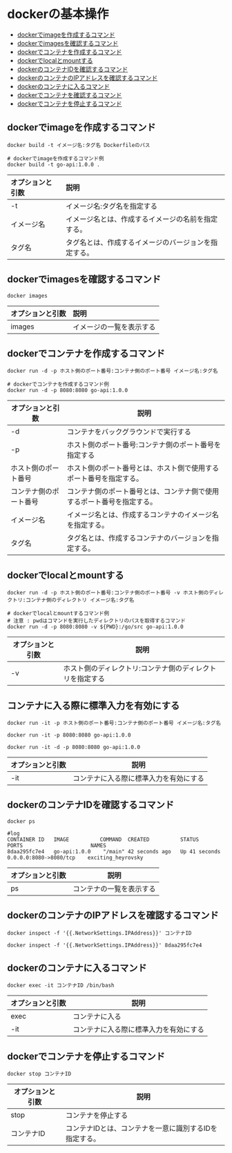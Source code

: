 # dockerの基本操作
<!-- TOC -->
* [dockerでimageを作成するコマンド](#dockerでimageを作成するコマンド)
* [dockerでimagesを確認するコマンド](#dockerでimagesを確認するコマンド)
* [dockerでコンテナを作成するコマンド](#dockerでコンテナを作成するコマンド)
* [dockerでlocalとmountする](#dockerでlocalとmountする)
* [dockerのコンテナIDを確認するコマンド](#dockerのコンテナidを確認するコマンド)
* [dockerのコンテナのIPアドレスを確認するコマンド](#dockerのコンテナのipアドレスを確認するコマンド)
* [dockerのコンテナに入るコマンド](#dockerのコンテナに入るコマンド)
* [dockerでコンテナを確認するコマンド](#dockerでコンテナを確認するコマンド)
* [dockerでコンテナを停止するコマンド](#dockerでコンテナを停止するコマンド)
<!-- TOC -->

## dockerでimageを作成するコマンド
```shell
docker build -t イメージ名:タグ名 Dockerfileのパス
```
```shell
# dockerでimageを作成するコマンド例
docker build -t go-api:1.0.0 .
```
|オプションと引数|説明|
|:--|:--|
|-t|イメージ名:タグ名を指定する|
|イメージ名|イメージ名とは、作成するイメージの名前を指定する。|
|タグ名|タグ名とは、作成するイメージのバージョンを指定する。|

## dockerでimagesを確認するコマンド
```shell
docker images
```
|オプションと引数|説明|
|:--|:--|
|images|イメージの一覧を表示する|

## dockerでコンテナを作成するコマンド
```shell
docker run -d -p ホスト側のポート番号:コンテナ側のポート番号 イメージ名:タグ名
```
```shell
# dockerでコンテナを作成するコマンド例
docker run -d -p 8080:8080 go-api:1.0.0
```

| オプションと引数 | 説明 |
| ---- | ---- |
|-d|コンテナをバックグラウンドで実行する|
|-p|ホスト側のポート番号:コンテナ側のポート番号を指定する|
|ホスト側のポート番号|ホスト側のポート番号とは、ホスト側で使用するポート番号を指定する。|
|コンテナ側のポート番号|コンテナ側のポート番号とは、コンテナ側で使用するポート番号を指定する。|
|イメージ名|イメージ名とは、作成するコンテナのイメージ名を指定する。|
|タグ名|タグ名とは、作成するコンテナのバージョンを指定する。|

## dockerでlocalとmountする
```shell
docker run -d -p ホスト側のポート番号:コンテナ側のポート番号 -v ホスト側のディレクトリ:コンテナ側のディレクトリ イメージ名:タグ名
```
```shell
# dockerでlocalとmountするコマンド例 
# 注意 : pwdはコマンドを実行したディレクトリのパスを取得するコマンド
docker run -d -p 8080:8080 -v ${PWD}:/go/src go-api:1.0.0
```
|オプションと引数|説明|
| ---- | ---- |
|-v|ホスト側のディレクトリ:コンテナ側のディレクトリを指定する|


## コンテナに入る際に標準入力を有効にする
```shell
docker run -it -p ホスト側のポート番号:コンテナ側のポート番号 イメージ名:タグ名
```
```shell
docker run -it -p 8080:8080 go-api:1.0.0
```

```shell
docker run -it -d -p 8080:8080 go-api:1.0.0
```

|オプションと引数|説明|
| ---- | ---- |
|-it|コンテナに入る際に標準入力を有効にする|


## dockerのコンテナIDを確認するコマンド
```shell
docker ps

#log
CONTAINER ID   IMAGE          COMMAND  CREATED          STATUS          PORTS                      NAMES
8daa295fc7e4   go-api:1.0.0    "/main" 42 seconds ago   Up 41 seconds   0.0.0.0:8080->8080/tcp    exciting_heyrovsky

```

|オプションと引数|説明|
| ---- | ---- |
|ps|コンテナの一覧を表示する|


## dockerのコンテナのIPアドレスを確認するコマンド
```shell
docker inspect -f '{{.NetworkSettings.IPAddress}}' コンテナID
```
```shell
docker inspect -f '{{.NetworkSettings.IPAddress}}' 8daa295fc7e4
```


## dockerのコンテナに入るコマンド
```shell
docker exec -it コンテナID /bin/bash
```

|オプションと引数|説明|
| ---- | ---- |
|exec|コンテナに入る|
|-it|コンテナに入る際に標準入力を有効にする|


## dockerでコンテナを停止するコマンド
```shell
docker stop コンテナID
```

|オプションと引数|説明|
| ---- | ---- |
|stop|コンテナを停止する|
|コンテナID|コンテナIDとは、コンテナを一意に識別するIDを指定する。|

